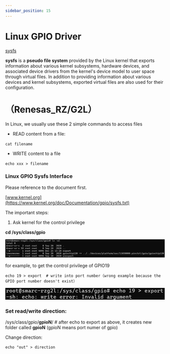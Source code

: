 ```yaml
---
sidebar_position: 15
---
```


# Linux GPIO Driver
[sysfs](https://en.wikipedia.org/wiki/Sysfs)

**sysfs** is a **pseudo file system** provided by the Linux kernel that exports information about various kernel subsystems, hardware devices, and associated device drivers from the kernel's device model to user space through virtual files. In addition to providing information about various devices and kernel subsystems, exported virtual files are also used for their configuration.

# （Renesas_RZ/G2L）

In Linux, we usually use these 2 simple commands to access files

- READ content from a file:

`cat filename`

- WRITE content to a file

`echo xxx > filename`

### **Linux GPIO Sysfs Interface**

Please reference to the document first.

[www.kernel.org](https://www.kernel.org/doc/Documentation/gpio/sysfs.txt)

The important steps:

1. Ask kernel for the control privilege

**cd /sys/class/gpio**

![](../img/gp01_01.png)

for example, to get the control privilege of GPIO19

```
echo 19 > export  # write into port number（wrong example because the GPIO port number doesn't exist）
```

![](../img/gp01_02.png)

### Set read/write direction:

/sys/class/gpio/**gpioN**/  # after echo to export as above, it creates new folder called **gpioN** (gpioN means port numer of gpio)

Change direction:

```
echo "out" > direction
```